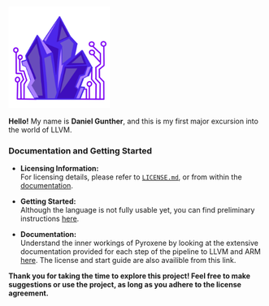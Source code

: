 <img src="images/pyroxene_icon.png" alt="Logo" width="200"/>

**Hello!** My name is **Daniel Gunther**, and this is my first major excursion into the world of LLVM.

### Documentation and Getting Started

- **Licensing Information:**  
  For licensing details, please refer to [`LICENSE.md`](LICENSE.md), or from within the [documentation](https://dgunther2001.github.io/Pyroxene_Lang/md__l_i_c_e_n_s_e.html).  

- **Getting Started:**  
  Although the language is not fully usable yet, you can find preliminary instructions [here](https://dgunther2001.github.io/Pyroxene_Lang/md_docs_2start.html).

- **Documentation:**  
  Understand the inner workings of Pyroxene by looking at the extensive documentation provided for each step of the pipeline to LLVM and ARM [here](https://dgunther2001.github.io/Pyroxene_Lang/). The license and start guide are also availible from this link.

**Thank you for taking the time to explore this project! Feel free to make suggestions or use the project, as long as you adhere to the license agreement.**

